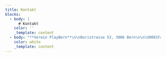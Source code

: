 ```yaml
---
title: Kontakt
blocks:
  - body: |
      # Kontakt
    color: ''
    _template: content
  - body: "**Verein PlayBern**\n\nBuristrasse 53, 3006 Bern\n\n\U0001F4E8 [info@playbern.ch](mailto:info@playbern.ch \"E-mail\")\n\n**Programm & Produktion**\n\n* [Bettina Wegenast](mailto:info@playbern.ch \"E-mail\") \\\n  info@playbern.ch\n\n**Medien & Kommunikation**\n\n* [Vera Stierli](mailto:press@playbern.ch \"E-mail\") \\\n  press@playbern.ch\n\n**Organisation Verein**\n\n* [Philipp Wegenast](mailto:verein@playbern.ch \"E-mail\") \\\n  verein@playbern.ch\n\n**Organisation Helfer:innen**\n\n* [Meret Stoppia](mailto:helferinnen@playbern.ch \"E-mail\") \\\n  helferinnen@playbern.ch\n\n**Technik**\n\n* [Oleg Lavrovsky](mailto:tech@playbern.ch \"E-mail\") \\\n  tech@playbern.ch\n"
    color: white
    _template: content
---
```













































































